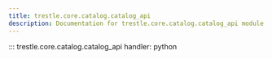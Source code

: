 ```yaml
---
title: trestle.core.catalog.catalog_api
description: Documentation for trestle.core.catalog.catalog_api module
---
```

::: trestle.core.catalog.catalog_api
handler: python
